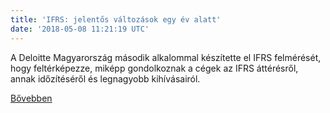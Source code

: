 ```yaml
---
title: 'IFRS: jelentős változások egy év alatt'
date: '2018-05-08 11:21:19 UTC'
---
```


A Deloitte Magyarország második alkalommal készítette el IFRS felmérését, hogy feltérképezze, miképp gondolkoznak a cégek az IFRS áttérésről, annak időzítéséről és legnagyobb kihívásairól.


[Bővebben](https://ift.tt/2jH7R61)
